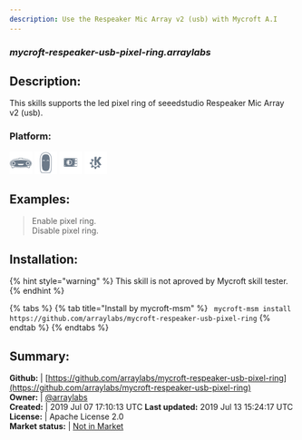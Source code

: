 ```yaml
---
description: Use the Respeaker Mic Array v2 (usb) with Mycroft A.I
---
```


### _mycroft-respeaker-usb-pixel-ring.arraylabs_  
## Description:  
This skills supports the led pixel ring of seeedstudio Respeaker Mic Array v2 (usb).  
### Platform:  
 ![Mark I](../.gitbook/assets/mark-1-icon.png)  ![Mark II](../.gitbook/assets/mark-2-icon.png)  ![Picroft](../.gitbook/assets/picroft-icon.png)  ![plasmoid](../.gitbook/assets/kde.png)   
  
## Examples:  
> Enable pixel ring.  
> Disable pixel ring.  
  
## Installation:  
{% hint style="warning" %}
This skill is not aproved by Mycroft skill tester.
{% endhint %}
    
{% tabs %}
{% tab title="Install by mycroft-msm" %}
``` mycroft-msm install https://github.com/arraylabs/mycroft-respeaker-usb-pixel-ring```
{% endtab %}
  {% endtabs %}
    
## Summary:  
**Github:** | [https://github.com/arraylabs/mycroft-respeaker-usb-pixel-ring](https://github.com/arraylabs/mycroft-respeaker-usb-pixel-ring)  
**Owner:** | [@arraylabs](https://github.com/arraylabs)  
**Created:** | 2019 Jul 07 17:10:13 UTC  **Last updated:** 2019 Jul 13 15:24:17 UTC  
**License:** | Apache License 2.0  
**Market status:** | [Not in Market](https://market.mycroft.ai/skill/)  
